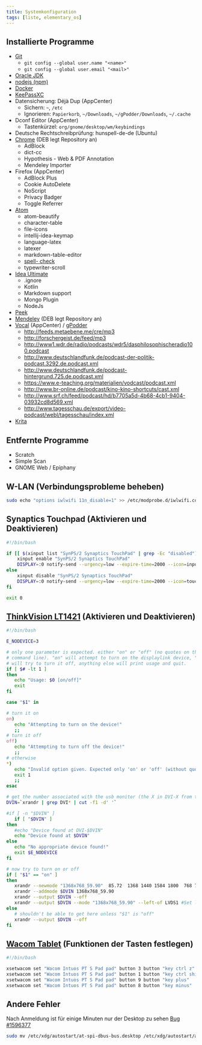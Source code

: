 ```yaml
---
title: Systemkonfiguration
tags: [liste, elementary_os]
---
```


## Installierte Programme

-   [Git](https://git-scm.com/download/linux)
    -   `git config --global user.name "<name>"`
    -   `git config --global user.email "<mail>"`
-   [Oracle JDK](https://launchpad.net/~webupd8team/+archive/ubuntu/java)
-   [nodejs (npm)](https://github.com/nodesource/distributions)
-   [Docker](https://docs.docker.com/engine/installation/linux/docker-ce/ubuntu/)
-   [KeePassXC](https://launchpad.net/~phoerious/+archive/ubuntu/keepassxc)
-   Datensicherung: Déjà Dup (AppCenter)
    -   Sichern: `~`, `/etc`
    -   Ignorieren: `Papierkorb`, `~/Downloads`, `~/gPodder/Downloads`, `~/.cache`
-   Dconf Editor (AppCenter)
    -   Tastenkürzel: `org/gnome/desktop/wm/keybindings`
-   Deutsche Rechtschreibprüfung: hunspell-de-de (Ubuntu)
-   [Chrome](https://www.google.com/intl/de/chrome/browser/desktop/index.html) (DEB legt Repository an)
    -   AdBlock
    -   dict-cc
    -   Hypothesis - Web & PDF Annotation
    -   Mendeley Importer
-   Firefox (AppCenter)
    -   AdBlock Plus
    -   Cookie AutoDelete
    -   NoScript
    -   Privacy Badger
    -   Toggle Referrer
-   [Atom](https://launchpad.net/~webupd8team/+archive/ubuntu/atom?field.series_filter=xenial)
    -   atom-beautify
    -   character-table
    -   file-icons
    -   intellij-idea-keymap
    -   language-latex
    -   latexer
    -   markdown-table-editor
    -   [spell- check](https://github.com/atom/spell-check/issues/161#issuecomment-336653098)
    -   typewriter-scroll
-   [Idea Ultimate](https://launchpad.net/~jonas-groeger/+archive/ubuntu/jetbrains)
    -   .ignore
    -   Kotlin
    -   Markdown support
    -   Mongo Plugin
    -   NodeJs
-   [Peek](https://code.launchpad.net/~peek-developers/+archive/ubuntu/stable)
-   [Mendeley](https://www.mendeley.com/guides/download-mendeley-desktop/ubuntu/instructions) (DEB legt Repository an)
-   [Vocal](https://github.com/needle-and-thread/vocal) (AppCenter) / [gPodder](https://launchpad.net/~thp/+archive/ubuntu/gpodder)
    -   <http://feeds.metaebene.me/cre/mp3>
    -   <http://forschergeist.de/feed/mp3>
    -   <http://www1.wdr.de/radio/podcasts/wdr5/dasphilosophischeradio100.podcast>
    -   <http://www.deutschlandfunk.de/podcast-der-politik-podcast.3292.de.podcast.xml>
    -   <http://www.deutschlandfunk.de/podcast-hintergrund.725.de.podcast.xml>
    -   <https://www.e-teaching.org/materialien/vodcast/podcast.xml>
    -   <http://www.br-online.de/podcast/kino-kino-shortcuts/cast.xml>
    -   <http://www.srf.ch/feed/podcast/hd/b7705a5d-4b68-4cb1-9404-03932cd8d569.xml>
    -   <http://www.tagesschau.de/export/video-podcast/webl/tagesschau/index.xml>
-   [Krita](https://launchpad.net/~kritalime/+archive/ubuntu/ppa)

## Entfernte Programme

-   Scratch
-   Simple Scan
-   GNOME Web / Epiphany

## W-LAN (Verbindungsprobleme beheben)

```bash
sudo echo "options iwlwifi 11n_disable=1" >> /etc/modprobe.d/iwlwifi.conf
```

## Synaptics Touchpad (Aktivieren und Deaktivieren)

```bash
#!/bin/bash

if [[ $(xinput list "SynPS/2 Synaptics TouchPad" | grep -Ec "disabled") -eq 1 ]]; then
    xinput enable "SynPS/2 Synaptics TouchPad"
    DISPLAY=:0 notify-send --urgency=low --expire-time=2000 --icon=input-touchpad-symbolic --category=device.added "Touchpad aktiviert"
else
    xinput disable "SynPS/2 Synaptics TouchPad"
    DISPLAY=:0 notify-send --urgency=low --expire-time=2000 --icon=touchpad-disabled-symbolic --category=device.removed "Touchpad deaktiviert"
fi

exit 0
```

## [ThinkVision LT1421](https://github.com/srw2d/tvlt1421_ubuntu) (Aktivieren und Deaktivieren)

```bash
#!/bin/bash

E_NODEVICE=3

# only one parameter is expected. either "on" or "off" (no quotes on the
# command line). "on" will attempt to turn on the displaylink device, "off"
# will try to turn it off, anything else will print usage and quit.
if [ $# -lt 1 ]
then
   echo "Usage: $0 [on/off]"
   exit
fi

case "$1" in

# turn it on
on)
   echo "Attenpting to turn on the device!"
   ;;
# turn it off
off)
   echo "Attempting to turn off the device!"
   ;;
# otherwise
*)
   echo "Invalid option given. Expected only 'on' or 'off' (without quotes)"
   exit 1
   ;;
esac

# get the number associated with the usb monitor (the X in DVI-X from the
DVIN=`xrandr | grep DVI* | cut -f1 -d' '`

#if [ -n "$DVIN" ]
   if [ "$DVIN" ]
then
   #echo "Device found at DVI-$DVIN"
   echo "Device found at $DVIN"
else
   echo "No appropriate device found!"
   exit $E_NODEVICE
fi

# now try to turn on or off
if [ "$1" == "on" ]
then
   xrandr --newmode "1368x768_59.90"  85.72  1368 1440 1584 1800  768 769 772 795  -HSync +Vsync
   xrandr --addmode $DVIN 1368x768_59.90
   xrandr --output $DVIN --off
   xrandr --output $DVIN --mode "1368x768_59.90" --left-of LVDS1 #Set left of LVDS1 for X1's default monitor, if you use another monitor, change LVDS1 to match your monitor
else
   # shouldn't be able to get here unless "$1" is "off"
   xrandr --output $DVIN --off
fi
```

## [Wacom Tablet](http://linuxwacom.sourceforge.net/wiki/index.php?title=Consumer_Tablet_ExpressKey_Mapping_Issue) (Funktionen der Tasten festlegen)

```bash
#!/bin/bash

xsetwacom set "Wacom Intuos PT S Pad pad" button 3 button "key ctrl z"
xsetwacom set "Wacom Intuos PT S Pad pad" button 1 button "key ctrl shift z"
xsetwacom set "Wacom Intuos PT S Pad pad" button 9 button "key plus"
xsetwacom set "Wacom Intuos PT S Pad pad" button 8 button "key minus"
```

## Andere Fehler

Nach Anmeldung ist für einige Minuten nur der Desktop zu sehen [Bug #1596377](https://bugs.launchpad.net/elementaryos/+bug/1596377)

```bash
sudo mv /etc/xdg/autostart/at-spi-dbus-bus.desktop /etc/xdg/autostart/at-spi-dbus-bus.disabled
```
